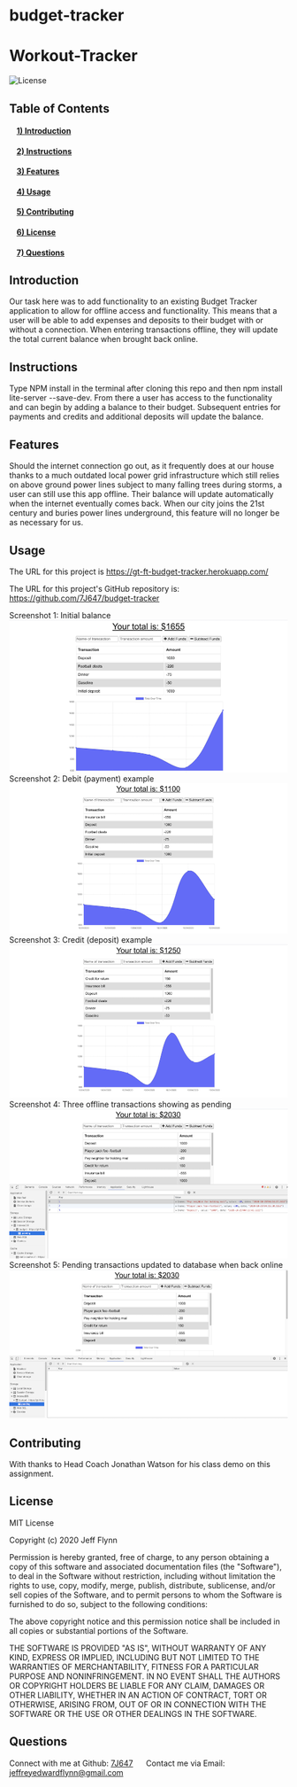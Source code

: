 # budget-tracker

# Workout-Tracker

![License](https://img.shields.io/badge/license-MIT-green)
## Table of Contents
#### &nbsp;&nbsp;&nbsp;&nbsp;[1)&nbsp;Introduction](#introduction)
#### &nbsp;&nbsp;&nbsp;&nbsp;[2)&nbsp;Instructions](#instructions)
#### &nbsp;&nbsp;&nbsp;&nbsp;[3)&nbsp;Features](#features)
#### &nbsp;&nbsp;&nbsp;&nbsp;[4)&nbsp;Usage](#usage)
#### &nbsp;&nbsp;&nbsp;&nbsp;[5)&nbsp;Contributing](#contributing)
#### &nbsp;&nbsp;&nbsp;&nbsp;[6)&nbsp;License](#license)
#### &nbsp;&nbsp;&nbsp;&nbsp;[7)&nbsp;Questions](#questions)   

## Introduction 

Our task here was to add functionality to an existing Budget Tracker application to allow for offline access and functionality.  This means that a user will be able to add expenses and deposits to their budget with or without a connection.  When entering transactions offline, they will update the total current balance when brought back online.

## Instructions

Type NPM install in the terminal after cloning this repo and then npm install lite-server --save-dev.  From there a user has access to the functionality and can begin by adding a balance to their budget.  Subsequent entries for payments and credits and additional deposits will update the balance.  

## Features

Should the internet connection go out, as it frequently does at our house thanks to a much outdated local power grid infrastructure which still relies on above ground power lines subject to many falling trees during storms, a user can still use this app offline.  Their balance will update automatically when the internet eventually comes back.  When our city joins the 21st century and buries power lines underground, this feature will no longer be as necessary for us.

## Usage

The URL for this project is https://gt-ft-budget-tracker.herokuapp.com/

The URL for this project's GitHub repository is: https://github.com/7J647/budget-tracker

Screenshot 1:  Initial balance
<br>
<img src ="./image1.png" alt= "Budget Tracker starting balance">
<br>
Screenshot 2:  Debit (payment) example
<img src ="./image2.png" alt= "Budget Tracker subtract payment">
<br>
Screenshot 3:  Credit (deposit) example
<img src ="./image3.png" alt= "Budget Tracker add deposit">
<br>
Screenshot 4:  Three offline transactions showing as pending
<img src ="./image4.png" alt= "Budget Tracker offline transactions">
<br>
Screenshot 5:  Pending transactions updated to database when back online
<img src ="./image5.png" alt= "Budget Tracker updating transactions">

## Contributing

With thanks to Head Coach Jonathan Watson for his class demo on this assignment. 

## License

MIT License

Copyright (c) 2020 Jeff Flynn

Permission is hereby granted, free of charge, to any person obtaining a copy
of this software and associated documentation files (the "Software"), to deal
in the Software without restriction, including without limitation the rights
to use, copy, modify, merge, publish, distribute, sublicense, and/or sell
copies of the Software, and to permit persons to whom the Software is
furnished to do so, subject to the following conditions:

The above copyright notice and this permission notice shall be included in all
copies or substantial portions of the Software.

THE SOFTWARE IS PROVIDED "AS IS", WITHOUT WARRANTY OF ANY KIND, EXPRESS OR
IMPLIED, INCLUDING BUT NOT LIMITED TO THE WARRANTIES OF MERCHANTABILITY,
FITNESS FOR A PARTICULAR PURPOSE AND NONINFRINGEMENT. IN NO EVENT SHALL THE
AUTHORS OR COPYRIGHT HOLDERS BE LIABLE FOR ANY CLAIM, DAMAGES OR OTHER
LIABILITY, WHETHER IN AN ACTION OF CONTRACT, TORT OR OTHERWISE, ARISING FROM,
OUT OF OR IN CONNECTION WITH THE SOFTWARE OR THE USE OR OTHER DEALINGS IN THE
SOFTWARE.

## Questions

Connect with me at Github: <a href="https://github.com/7J647">7J647</a> &nbsp;&nbsp;&nbsp;&nbsp;
Contact me via Email: [jeffreyedwardflynn@gmail.com](mailto:jeffreyedwardflynn@gmail.com)
